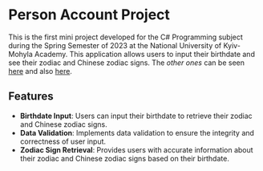 # Person Account Project

This is the first mini project developed for the C# Programming subject during the Spring Semester of 2023 at the National University of Kyiv-Mohyla Academy. This application allows users to input their birthdate and see their zodiac and Chinese zodiac signs. The *other ones* can be seen [here](https://github.com/koejdga/PersonAccount-CSharp) and also [here](https://github.com/koejdga/PersonRegistry-CSharp).

## Features

- **Birthdate Input**: Users can input their birthdate to retrieve their zodiac and Chinese zodiac signs.
- **Data Validation**: Implements data validation to ensure the integrity and correctness of user input.
- **Zodiac Sign Retrieval**: Provides users with accurate information about their zodiac and Chinese zodiac signs based on their birthdate.
